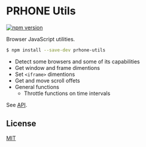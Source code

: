 # PRHONE Utils

[![npm version](https://badge.fury.io/js/prhone-utils.svg)](https://badge.fury.io/js/prhone-utils)

Browser JavaScript utilities.

```bash
$ npm install --save-dev prhone-utils
```

- Detect some browsers and some of its capabilities
- Get window and frame dimentions
- Set `<iframe>` dimentions
- Get and move scroll offets
- General functions
  - Throttle functions on time intervals

See [API](./API.md).

## License

[MIT](./LICENSE)
